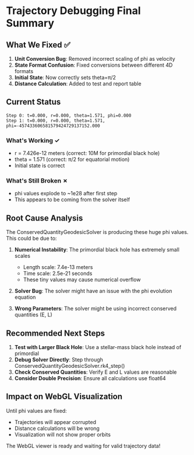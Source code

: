 # Trajectory Debugging Final Summary

## What We Fixed ✅

1. **Unit Conversion Bug**: Removed incorrect scaling of phi as velocity
2. **State Format Confusion**: Fixed conversions between different 4D formats
3. **Initial State**: Now correctly sets theta=π/2
4. **Distance Calculation**: Added to test and report table

## Current Status

```
Step 0: t=0.000, r=0.000, theta=1.571, phi=0.000
Step 1: t=0.000, r=0.000, theta=1.571, phi=-457433606581579424729137152.000
```

### What's Working ✓
- r = 7.426e-12 meters (correct: 10M for primordial black hole)
- theta = 1.571 (correct: π/2 for equatorial motion)
- Initial state is correct

### What's Still Broken ✗
- phi values explode to ~1e28 after first step
- This appears to be coming from the solver itself

## Root Cause Analysis

The ConservedQuantityGeodesicSolver is producing these huge phi values. This could be due to:

1. **Numerical Instability**: The primordial black hole has extremely small scales
   - Length scale: 7.4e-13 meters
   - Time scale: 2.5e-21 seconds
   - These tiny values may cause numerical overflow

2. **Solver Bug**: The solver might have an issue with the phi evolution equation

3. **Wrong Parameters**: The solver might be using incorrect conserved quantities (E, L)

## Recommended Next Steps

1. **Test with Larger Black Hole**: Use a stellar-mass black hole instead of primordial
2. **Debug Solver Directly**: Step through ConservedQuantityGeodesicSolver.rk4_step()
3. **Check Conserved Quantities**: Verify E and L values are reasonable
4. **Consider Double Precision**: Ensure all calculations use float64

## Impact on WebGL Visualization

Until phi values are fixed:
- Trajectories will appear corrupted
- Distance calculations will be wrong
- Visualization will not show proper orbits

The WebGL viewer is ready and waiting for valid trajectory data!
